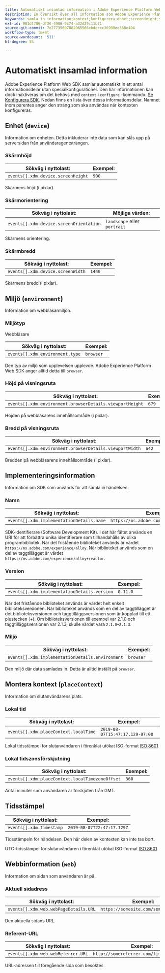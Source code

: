 ```yaml
---
title: Automatiskt insamlad information i Adobe Experience Platform Web SDK
description: En översikt över all information som Adobe Experience Platform SDK samlar in automatiskt.
keywords: samla in information;kontext;konfigurera;enhet;screenHeight;screen Height;screenOrientation;screen Orientation;screenWidth;screen Width;environment;viewportHeight;viewport Height;viewportWidth;viewport Width;populserDetails;browser details;implementationDetails;implementation Details;name;version;placeContext;local Time;local Time zoneOffset;local Timezone Offset;timestamp;web;url;webPageDetails;web page Details;webReferrer;web Referrer;landscape;portrait;
exl-id: 901df786-df36-4986-9c74-a32d29c11b71
source-git-commit: 7e27735697882065566ebdeccc36998ec368e404
workflow-type: tm+mt
source-wordcount: '511'
ht-degree: 5%

---
```


# Automatiskt insamlad information

Adobe Experience Platform Web SDK samlar automatiskt in ett antal informationsdelar utan specialkonfigurationer. Den här informationen kan dock inaktiveras om det behövs med `context` i `configure` -kommando. [Se Konfigurera SDK](../fundamentals/configuring-the-sdk.md). Nedan finns en lista över dessa informationsdelar. Namnet inom parentes anger den sträng som ska användas när kontexten konfigureras.

## Enhet (`device`)

Information om enheten. Detta inkluderar inte data som kan slås upp på serversidan från användaragentsträngen.

### Skärmhöjd

| **Sökväg i nyttolast:** | **Exempel:** |
| ---------------------------------- | ------------ |
| `events[].xdm.device.screenHeight` | `900` |

Skärmens höjd (i pixlar).

### Skärmorientering

| **Sökväg i nyttolast:** | **Möjliga värden:** |
| --------------------------------------- | ------------------------- |
| `events[].xdm.device.screenOrientation` | `landscape` eller `portrait` |

Skärmens orientering.

### Skärmbredd

| **Sökväg i nyttolast:** | **Exempel:** |
| --------------------------------- | ------------ |
| `events[].xdm.device.screenWidth` | `1440` |

Skärmens bredd (i pixlar).

## Miljö (`environment`)

Information om webbläsarmiljön.

### Miljötyp

Webbläsare

| **Sökväg i nyttolast:** | **Exempel:** |
| ------------------------------- | ------------ |
| `events[].xdm.environment.type` | `browser` |

Den typ av miljö som upplevelsen upplevde. Adobe Experience Platform Web SDK anger alltid detta till `browser`.

### Höjd på visningsruta

| **Sökväg i nyttolast:** | **Exempel:** |
| -------------------------------------------------------- | ------------ |
| `events[].xdm.environment.browserDetails.viewportHeight` | `679` |

Höjden på webbläsarens innehållsområde (i pixlar).

### Bredd på visningsruta

| **Sökväg i nyttolast:** | **Exempel:** |
| ------------------------------------------------------- | ------------ |
| `events[].xdm.environment.browserDetails.viewportWidth` | `642` |

Bredden på webbläsarens innehållsområde (i pixlar).

## Implementeringsinformation

Information om SDK som används för att samla in händelsen.

### Namn

| **Sökväg i nyttolast:** | **Exempel:** |
| ----------------------------------------- | --------------------------------------- |
| `events[].xdm.implementationDetails.name` | `https://ns.adobe.com/experience/alloy` |

SDK-identifierare (Software Development Kit).  I det här fältet används en URI för att förbättra unika identifierare som tillhandahålls av olika programbibliotek. När det fristående biblioteket används är värdet `https://ns.adobe.com/experience/alloy`. När biblioteket används som en del av taggtillägget är värdet `https://ns.adobe.com/experience/alloy+reactor`.

### Version

| **Sökväg i nyttolast:** | **Exempel:** |
| -------------------------------------------- | ------------ |
| `events[].xdm.implementationDetails.version` | `0.11.0` |

När det fristående biblioteket används är värdet helt enkelt biblioteksversionen. När biblioteket används som en del av taggtillägget är det biblioteksversionen och taggtilläggsversionen som är kopplad till ett plustecken (+). Om biblioteksversionen till exempel var 2.1.0 och taggtilläggsversionen var 2.1.3, skulle värdet vara `2.1.0+2.1.3`.

### Miljö

| **Sökväg i nyttolast:** | **Exempel:** |
| ------------------------------------------------ | ------------ |
| `events[].xdm.implementationDetails.environment` | `browser` |

Den miljö där data samlades in. Detta är alltid inställt på `browser`.

## Montera kontext (`placeContext`)

Information om slutanvändarens plats.

### Lokal tid

| **Sökväg i nyttolast:** | **Exempel:** |
| ------------------------------------- | ------------------------------- |
| `events[].xdm.placeContext.localTime` | `2019-08-07T15:47:17.129-07:00` |

Lokal tidsstämpel för slutanvändaren i förenklat utökat ISO-format [ISO 8601](https://tools.ietf.org/html/rfc3339#section-5.6).

### Lokal tidszonsförskjutning

| **Sökväg i nyttolast:** | **Exempel:** |
| ----------------------------------------------- | ------------ |
| `events[].xdm.placeContext.localTimezoneOffset` | `360` |

Antal minuter som användaren är förskjuten från GMT.

## Tidsstämpel

| **Sökväg i nyttolast:** | **Exempel:** |
| ------------------------ | -------------------------- |
| `events[].xdm.timestamp` | `2019-08-07T22:47:17.129Z` |

Tidsstämpeln för händelsen.  Den här delen av kontexten kan inte tas bort.

UTC-tidsstämpel för slutanvändaren i förenklat utökat ISO-format [ISO 8601](https://tools.ietf.org/html/rfc3339#section-5.6).

## Webbinformation (`web`)

Information om sidan som användaren är på.

### Aktuell sidadress

| **Sökväg i nyttolast:** | **Exempel:** |
| ------------------------------------- | ------------------------------------ |
| `events[].xdm.web.webPageDetails.URL` | `https://somesite.com/somepage.html` |

Den aktuella sidans URL.

### Referent-URL

| **Sökväg i nyttolast:** | **Exempel:** |
| ---------------------------------- | ----------------------------------------- |
| `events[].xdm.web.webReferrer.URL` | `http://somereferrer.com/linkedpage.html` |

URL-adressen till föregående sida som besöktes.
